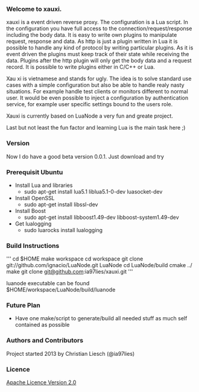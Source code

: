### Welcome to xauxi.
xauxi is a event driven reverse proxy. The configuration is a Lua script. In the configuration you have full access to the connection/request/response including the body data. It is easy to write own plugins to manipulate request, response and data. As http is just a plugin written in Lua it is possible to handle any kind of protocol by writing particular plugins. As it is event driven the plugins must keep track of their state while receiving the data. Plugins after the http plugin will only get the body data and a request record. It is possible to write plugins either in C/C++ or Lua.

Xau xi is vietnamese and stands for ugly. The idea is to solve standard use cases with a simple configuration but also be able to handle realy nasty situations. For example handle test clients or monitors different to normal user. It would be even possible to inject a configuration by authentication service, for example user specific settings bound to the users role.

Xauxi is currently based on LuaNode a very fun and greate project.

Last but not least the fun factor and learning Lua is the main task here ;)

### Version
Now I do have a good beta version 0.0.1. Just download and try

### Prerequisit Ubuntu
 - Install Lua and libraries
   - sudo apt-get install lua5.1 liblua5.1-0-dev luasocket-dev
 - Install OpenSSL
   - sudo apt-get install libssl-dev
 - Install Boost
   - sudo apt-get install libboost1.49-dev libboost-system1.49-dev
 - Get lualogging
   - sudo luarocks install lualogging

### Build Instructions
'''
cd $HOME
make workspace
cd workspace
git clone git://github.com/ignacio/LuaNode.git LuaNode
cd LuaNode/build
cmake ../
make
git clone git@github.com:ia97lies/xauxi.git
'''

luanode executable can be found $HOME/workspace/LuaNode/build/luanode

### Future Plan
 - Have one make/script to generate/build all needed stuff as much self contained as possible

### Authors and Contributors
Project started 2013 by Christian Liesch (@ia97lies)

### Licence
[Apache Licence Version 2.0](http://www.apache.org/licenses/LICENSE-2.0)


